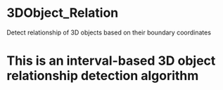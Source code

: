 # 3DObject_Relation
Detect relationship of 3D objects based on their boundary coordinates

# This is an interval-based 3D object relationship detection algorithm 
